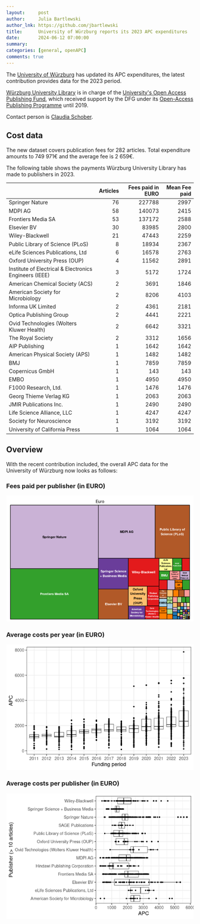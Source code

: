 ```yaml
---
layout:     post
author:     Julia Bartlewski
author_lnk: https://github.com/jbartlewski
title:      University of Würzburg reports its 2023 APC expenditures
date:       2024-06-12 07:00:00
summary:    
categories: [general, openAPC]
comments: true
---
```





The [University of Würzburg](https://www.uni-wuerzburg.de) has updated its APC expenditures, the latest contribution provides data for the 2023 period.

[Würzburg University Library](http://www.bibliothek.uni-wuerzburg.de) is in charge of the [University's Open Access Publishing Fund](https://www.bibliothek.uni-wuerzburg.de/forschen-publizieren/open-access/), which received support by the DFG under its [Open-Access Publishing Programme](https://www.dfg.de/en/research_funding/programmes/infrastructure/lis/open_access/infrastructure_funding/index.html#4) until 2019.

Contact person is [Claudia Schober](<mailto:openaccess@uni-wuerzburg.de>).

## Cost data



The new dataset covers publication fees for 282 articles. Total expenditure amounts to 749 971€ and the average fee is 2 659€.

The following table shows the payments Würzburg University Library has made to publishers in 2023.



|                                                       | Articles| Fees paid in EURO| Mean Fee paid|
|:------------------------------------------------------|--------:|-----------------:|-------------:|
|Springer Nature                                        |       76|            227788|          2997|
|MDPI AG                                                |       58|            140073|          2415|
|Frontiers Media SA                                     |       53|            137172|          2588|
|Elsevier BV                                            |       30|             83985|          2800|
|Wiley-Blackwell                                        |       21|             47443|          2259|
|Public Library of Science (PLoS)                       |        8|             18934|          2367|
|eLife Sciences Publications, Ltd                       |        6|             16578|          2763|
|Oxford University Press (OUP)                          |        4|             11562|          2891|
|Institute of Electrical & Electronics Engineers (IEEE) |        3|              5172|          1724|
|American Chemical Society (ACS)                        |        2|              3691|          1846|
|American Society for Microbiology                      |        2|              8206|          4103|
|Informa UK Limited                                     |        2|              4361|          2181|
|Optica Publishing Group                                |        2|              4441|          2221|
|Ovid Technologies (Wolters Kluwer Health)              |        2|              6642|          3321|
|The Royal Society                                      |        2|              3312|          1656|
|AIP Publishing                                         |        1|              1642|          1642|
|American Physical Society (APS)                        |        1|              1482|          1482|
|BMJ                                                    |        1|              7859|          7859|
|Copernicus GmbH                                        |        1|               143|           143|
|EMBO                                                   |        1|              4950|          4950|
|F1000 Research, Ltd.                                   |        1|              1476|          1476|
|Georg Thieme Verlag KG                                 |        1|              2063|          2063|
|JMIR Publications Inc.                                 |        1|              2490|          2490|
|Life Science Alliance, LLC                             |        1|              4247|          4247|
|Society for Neuroscience                               |        1|              3192|          3192|
|University of California Press                         |        1|              1064|          1064|



## Overview

With the recent contribution included, the overall APC data for the University of Würzburg now looks as follows:

### Fees paid per publisher (in EURO)

![plot of chunk tree_wuerzburg_2024_06_12_full](/figure/tree_wuerzburg_2024_06_12_full-1.png)

###  Average costs per year (in EURO)

![plot of chunk box_wuerzburg_2024_06_12_year_full](/figure/box_wuerzburg_2024_06_12_year_full-1.png)

###  Average costs per publisher (in EURO)

![plot of chunk box_wuerzburg_2024_06_12_publisher_full](/figure/box_wuerzburg_2024_06_12_publisher_full-1.png)
